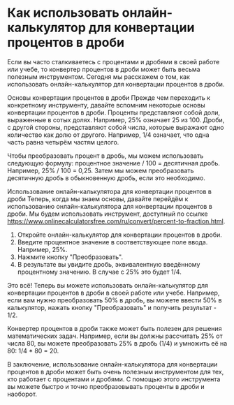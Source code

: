 Как использовать онлайн-калькулятор для конвертации процентов в дроби
=====================================================================

Если вы часто сталкиваетесь с процентами и дробями в своей работе или учебе, то конвертер процентов в дроби может быть весьма полезным инструментом. Сегодня мы расскажем о том, как использовать онлайн-калькулятор для конвертации процентов в дроби.

Основы конвертации процентов в дроби Прежде чем переходить к конкретному инструменту, давайте вспомним некоторые основы конвертации процентов в дроби. Проценты представляют собой доли, выраженные в сотых долях. Например, 25% означает 25 из 100. Дроби, с другой стороны, представляют собой числа, которые выражают одно количество как долю от другого. Например, 1/4 означает, что одна часть равна четырём частям целого.

Чтобы преобразовать процент в дробь, мы можем использовать следующую формулу: процентное значение / 100 = десятичная дробь. Например, 25% / 100 = 0,25. Затем мы можем преобразовать десятичную дробь в обыкновенную дробь, если это необходимо.

Использование онлайн-калькулятора для конвертации процентов в дроби Теперь, когда мы знаем основы, давайте перейдём к использованию онлайн-калькулятора для конвертации процентов в дроби. Мы будем использовать инструмент, доступный по ссылке <https://www.onlinecalculatorsfree.com/ru/convert/percent-to-fraction.html>.

1. Откройте онлайн-калькулятор для конвертации процентов в дроби.
2. Введите процентное значение в соответствующее поле ввода. Например, 25%.
3. Нажмите кнопку "Преобразовать".
4. В результате вы увидите дробь, эквивалентную введённому процентному значению. В случае с 25% это будет 1/4.

Это всё! Теперь вы можете использовать онлайн-калькулятор для конвертации процентов в дроби в своей работе или учебе. Например, если вам нужно преобразовать 50% в дробь, вы можете ввести 50% в калькулятор, нажать кнопку "Преобразовать" и получить результат - 1/2.

Конвертер процентов в дроби также может быть полезен для решения математических задач. Например, если вы должны рассчитать 25% от числа 80, вы можете преобразовать 25% в дробь (1/4) и умножить её на 80: 1/4 \* 80 = 20.

В заключение, использование онлайн-калькулятора для конвертации процентов в дроби может быть очень полезным инструментом для тех, кто работает с процентами и дробями. С помощью этого инструмента вы можете быстро и точно преобразовывать проценты в дроби и наоборот.